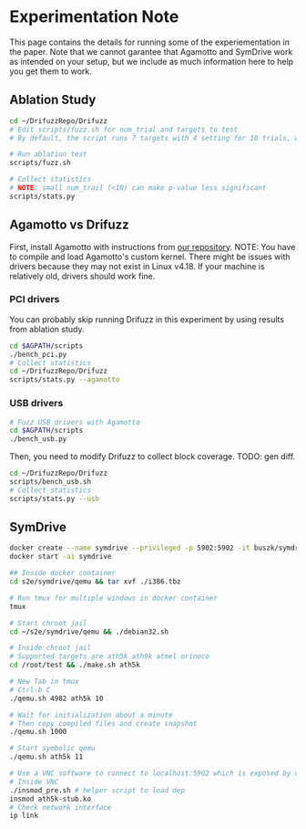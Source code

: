 
# Experimentation Note

This page contains the details for running some of the experiementation in the paper. Note that we cannot garantee that Agamotto and SymDrive work as intended on your setup, but we include as much information here to help you get them to work.

## Ablation Study

```bash
cd ~/DrifuzzRepo/Drifuzz
# Edit scripts/fuzz.sh for num_trial and targets to test
# By default, the script runs 7 targets with 4 setting for 10 trials, which takes 280 hours.

# Run ablation test
scripts/fuzz.sh

# Collect statistics
# NOTE: small num_trail (<10) can make p-value less significant
scripts/stats.py
```

## Agamotto vs Drifuzz
First, install Agamotto with instructions from [our repository](https://github.com/buszk/agamotto).
NOTE: You have to compile and load Agamotto's custom kernel. There might be issues with drivers because they may not exist in Linux v4.18. If your machine is relatively old, drivers should work fine.

### PCI drivers
You can probably skip running Drifuzz in this experiment by using results from ablation study.
```bash
cd $AGPATH/scripts
./bench_pci.py
# Collect statistics
cd ~/DrifuzzRepo/Drifuzz
scripts/stats.py --agamotto
```

### USB drivers
```bash
# Fuzz USB drivers with Agamotto
cd $AGPATH/scripts
./bench_usb.py
```

Then, you need to modify Drifuzz to collect block coverage.
TODO: gen diff.
```bash
cd ~/DrifuzzRepo/Drifuzz
scripts/bench_usb.sh
# Collect statistics
scripts/stats.py --usb
```

## SymDrive
```bash
docker create --name symdrive --privileged -p 5902:5902 -it buszk/symdrive:latest
docker start -ai symdrive

## Inside docker container
cd s2e/symdrive/qemu && tar xvf ./i386.tbz

# Run tmux for multiple windows in docker container
tmux

# Start chroot jail
cd ~/s2e/symdrive/qemu && ./debian32.sh

# Inside chroot jail
# Supported targets are ath5k ath9k atmel orinoco
cd /root/test && ./make.sh ath5k

# New Tab in tmux
# Ctrl-b C
./qemu.sh 4982 ath5k 10

# Wait for initialization about a minute
# Then copy compiled files and create snapshot
./qemu.sh 1000

# Start symbolic qemu
./qemu.sh ath5k 11

# Use a VNC software to connect to localhost:5902 which is exposed by docker container
# Inside VNC
./insmod_pre.sh # helper script to load dep
insmod ath5k-stub.ko
# Check network interface
ip link
```
